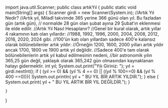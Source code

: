 import java.util.Scanner;
public class artıkYıl {
    public static void main(String[] args) {
        Scanner girdi = new Scanner(System.in);
        //Artık Yıl Nedir?
        //Artık yıl, Miladî takvimde 365 yerine 366 günü olan yıl. Bu fazladan gün (artık gün),
        // normalde 28 gün olan şubat ayına 29 Şubat’ın eklenmesi ile elde edilir.
        //Artık Yıl Nasıl Hesaplanır?
        //Genel bir kural olarak, artık yıllar 4 rakamının katı olan yıllardır:
        //1988, 1992, 1996, 2000, 2004, 2008, 2012, 2016, 2020, 2024 gibi.
        //100'ün katı olan yıllardan sadece 400'e kalansız olarak bölünebilenler artık yıldır:
        //Örneğin 1200, 1600, 2000 yılları artık yıldır ancak 1700, 1800 ve 1900 artık yıl değildir.
        //Sadece 400'e tam olarak bölünebilenlerin artık yıl kabul edilmesinin nedeni,
        //bir astronomik yılın 365,25 gün değil, yaklaşık olarak 365,242 gün olmasından kaynaklanan hatayı gidermektir.
        int yıl;
        System.out.print("Yılı Giriniz: ");
        yıl = girdi.nextInt();
        if ( (yıl >= 0) && (yıl % 4 == 0) || ((yıl % 100==0) && (yıl % 400 ==0))){
            System.out.println( yıl + " BU YIL BİR ARTIK YILDIR.");
        }
        else {
            System.out.print( yıl + " BU YIL ARTIK BİR YIL DEĞİLDİR.");
        }

    }
}
